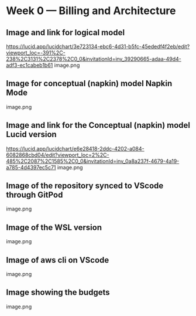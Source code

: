 # Week 0 — Billing and Architecture

## Image and link for logical model

https://lucid.app/lucidchart/3e723134-ebc6-4d31-b5fc-45ededf4f2eb/edit?viewport_loc=-391%2C-238%2C3131%2C2378%2C0_0&invitationId=inv_39290665-adaa-49d4-adf3-ec1cabeb1b61
image.png

## Image for conceptual (napkin) model Napkin Mode

image.png

## Image and link for the Conceptual (napkin) model Lucid version

https://lucid.app/lucidchart/e6e28418-2ddc-4202-a084-6082868cbd04/edit?viewport_loc=2%2C-485%2C2087%2C1585%2C0_0&invitationId=inv_0a8a237f-4679-4a19-a785-4d4397ec5c71
image.png

## Image of the repository synced to VScode through GitPod

image.png

## Image of the WSL version

image.png

## Image of aws cli on VScode

image.png

## Image showing the budgets

image.png
